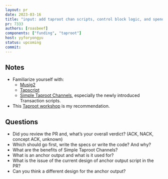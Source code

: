 ```yaml
---
layout: pr
date: 2023-03-16    
title: "input: add taproot chan scripts, control block logic, and spending routines"
pr: 7333
authors: [roasbeef]
components: ["funding", "taproot"]
host: yyforyongyu
status: upcoming
commit:
---
```


## Notes

* Familiarize yourself with:
    * [Musig2](https://github.com/jonasnick/bips/blob/musig2/bip-musig2.mediawiki) 
    * [Tapscript](https://github.com/bitcoin/bips/blob/master/bip-0342.mediawiki)
    * [Simple Taproot Channels](https://github.com/lightning/bolts/pull/995), especially the newly introduced Transaction scripts.
* This [Taproot workshop](https://github.com/bitcoinops/taproot-workshop) is my recommendation.

## Questions

* Did you review the PR and, what’s your overall verdict? (ACK, NACK, concept ACK, unknown)
* Which should go first, write the specs or write the code? And why?
* What are the benefits of Simple Taproot Channels?
* What is an anchor output and what is it used for?
* What is the issue of the current design of anchor output script in the PR?
* Can you think a different design for the anchor output?